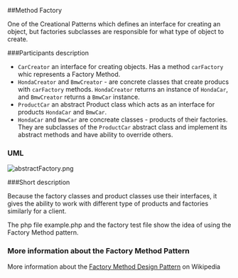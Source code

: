 ##Method Factory

One of the Creational Patterns which defines an interface for creating an object, 
but factories subclasses are responsible for what type of object to create.

###Participants description

* `CarCreator` an interface for creating objects. Has a method `carFactory` whic represents a Factory Method.
* `HondaCreator` and `BmwCreator` - are concrete classes that create producs with `carFactory` methods. `HondaCreator` returns an instance of `HondaCar`,
and `BmwCreator` returns a `BmwCar` instance.
* `ProductCar` an abstract Product class which acts as an interface for products `HondaCar` and `BmwCar`.
* `HondaCar` and `BmwCar` are concreate classes - products of their factories. 
They are subclasses of the `ProductCar` abstract class and implement its abstract methods and have ability to override others.

### UML

![abstractFactory.png](https://github.com/jack-zuban/design-patterns/blob/master/images/methodFactory.png)

###Short description

Because the factory classes and product classes use their interfaces, 
it gives the ability to work with different type of products and factories similarly for a client.

The php file example.php and the factory test file show the idea of using the Factory Method pattern.

### More information about the Factory Method Pattern

More information about the [Factory Method Design Pattern](https://en.wikipedia.org/wiki/Factory_method_pattern) on Wikipedia
